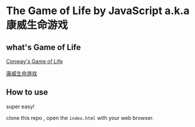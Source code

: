 The Game of Life by JavaScript a.k.a 康威生命游戏
===

## what's Game of Life
[Conway's Game of Life](http://en.wikipedia.org/wiki/Conway's_Game_of_Life)

[康威生命游戏](http://zh.wikipedia.org/wiki/%E5%BA%B7%E5%A8%81%E7%94%9F%E5%91%BD%E6%B8%B8%E6%88%8F)

## How to use

super easy!

clone this repo , open the `index.html` with your web browser.

